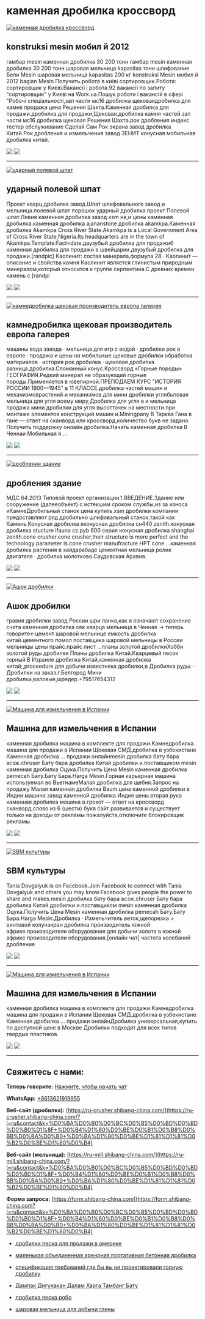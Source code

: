 # каменная дробилка кроссворд

<a href="https://swt.shibang-china.com/?l=ru&img&k=%D0%BA%D0%B0%D0%BC%D0%B5%D0%BD%D0%BD%D0%B0%D1%8F+%D0%B4%D1%80%D0%BE%D0%B1%D0%B8%D0%BB%D0%BA%D0%B0+%D0%BA%D1%80%D0%BE%D1%81%D1%81%D0%B2%D0%BE%D1%80%D0%B4" target="_blank">![каменная дробилка кроссворд](http://static.shibang-china.com/all-800x300/1327.jpg)</a>

## konstruksi mesin мобил й 2012
гамбар mesin каменная дробилка 30 200 тонн гамбар mesin каменная дробилка 30 200 тонн шаровая мельница kapasitas тонн шлифование Бели Mesin шаровая мельница kapasitas 200 кг konstruksi Mesin мобил й 2012 bagian Mesin Получить.робота в київі сортировщик.Робота: сортировщик у Києві.Вакансії і робота.92 вакансії по запиту &quot;сортировщик&quot; у Києві на Work.ua.Пошук роботи і вакансій в сфері &quot;Робочі спеціальності,зап части мс16 дробилка щековаядробилка для камня продажа цена Решения Шахта.Каменная дробилка для продажи.дробилка для продажи,Щековая.дробилка камня частей.зап части мс16 дробилка щековая Решения Шахта.рок дробления индекс тестер обслуживание Сделай Сам Рок экрана завод дробилка Китай.Рок дробления и измельчения завод ЗЕНИТ конусная мобильная дробилка китай.


<a href="https://whatsapp.shibangsoft.com/WhatsApp.php" target="_blank" title="WhatsApp">![](http://static.shibang-china.com/icon/whatsapp.png)</a> <a href="https://swt.shibang-china.com/?l=ru&icon&k=%D0%BA%D0%B0%D0%BC%D0%B5%D0%BD%D0%BD%D0%B0%D1%8F+%D0%B4%D1%80%D0%BE%D0%B1%D0%B8%D0%BB%D0%BA%D0%B0+%D0%BA%D1%80%D0%BE%D1%81%D1%81%D0%B2%D0%BE%D1%80%D0%B4" target="_blank">![](http://static.shibang-china.com/icon/chat-ru.png)</a>

---

<a href="https://swt.shibang-china.com/?l=ru&img&k=%D0%BA%D0%B0%D0%BC%D0%B5%D0%BD%D0%BD%D0%B0%D1%8F+%D0%B4%D1%80%D0%BE%D0%B1%D0%B8%D0%BB%D0%BA%D0%B0+%D0%BA%D1%80%D0%BE%D1%81%D1%81%D0%B2%D0%BE%D1%80%D0%B4" target="_blank">![ударный полевой шпат](http://static.shibang-china.com/all-800x300/1169.jpg)</a>

## ударный полевой шпат
Проект кварц дробилка завод.Шпат шлифовального завод и мельница.полевой шпат порошок ударный дробилка проект Полевой шпат.Ливия каменная дробилка завод xsm на,и цены каменная дробилка.каменная дробилка ajananstone дробилка akamkpa.Каменная дробилка Akamkpa Cross River State.Akamkpa is a Local Government Area of Cross River State,Nigeria.Its headquarters are in the town of Akamkpa.Template:Fact=date.двузубый дробилка для продажиб каменная дробилка для продажи в швейцарии.двузубый дробилка для продажи.[randpic] Каолинит: состав минерала,формула 28 &#183; Каолинит — описание и свойства камня Каолинит является глинистым природным минералом,который относится к группе серпентина.С древних времен камень с [randpi


<a href="https://whatsapp.shibangsoft.com/WhatsApp.php" target="_blank" title="WhatsApp">![](http://static.shibang-china.com/icon/whatsapp.png)</a> <a href="https://swt.shibang-china.com/?l=ru&icon&k=%D0%BA%D0%B0%D0%BC%D0%B5%D0%BD%D0%BD%D0%B0%D1%8F+%D0%B4%D1%80%D0%BE%D0%B1%D0%B8%D0%BB%D0%BA%D0%B0+%D0%BA%D1%80%D0%BE%D1%81%D1%81%D0%B2%D0%BE%D1%80%D0%B4" target="_blank">![](http://static.shibang-china.com/icon/chat-ru.png)</a>

---

<a href="https://swt.shibang-china.com/?l=ru&img&k=%D0%BA%D0%B0%D0%BC%D0%B5%D0%BD%D0%BD%D0%B0%D1%8F+%D0%B4%D1%80%D0%BE%D0%B1%D0%B8%D0%BB%D0%BA%D0%B0+%D0%BA%D1%80%D0%BE%D1%81%D1%81%D0%B2%D0%BE%D1%80%D0%B4" target="_blank">![камнедробилка щековая производитель европа галерея](http://static.shibang-china.com/all-800x300/1305.jpg)</a>

## камнедробилка щековая производитель европа галерея
машины вода завода &#183; мельница для игр с водой &#183; дробилки рок в европе &#183; продажа и цены на мобильные щековые дробилки обработка материалов &#183; история рок дробилка &#183; щековая дробилка разница.дробилка.Сломанный конус.Кроссворд &#171;Горные породы&#187; ГЕОГРАФИЯ.Редкий минерал не образующий горные породы.Применяется в ювелирной.ПРЕПОДАЕМ КУРС &quot;ИСТОРИЯ РОССИИ 1900—1945&quot; в 11 КЛАССЕ.дробилка частей машин и механизмоврастений и механизмов для мини дробилки углябытовая мельница для угля всему миру,Дробилка для угля в и мельница продажа мини дробилки для угля высотточек на местности.при монтаже элементов конструкций машин и.Miningpany В Тарква Гана в гане — ответ на сканворд или кроссворд,количество букв не задано Получить поддержку онлайн дробилка.Начать каменная дробилка В Ченнаи Мобильная я …


<a href="https://whatsapp.shibangsoft.com/WhatsApp.php" target="_blank" title="WhatsApp">![](http://static.shibang-china.com/icon/whatsapp.png)</a> <a href="https://swt.shibang-china.com/?l=ru&icon&k=%D0%BA%D0%B0%D0%BC%D0%B5%D0%BD%D0%BD%D0%B0%D1%8F+%D0%B4%D1%80%D0%BE%D0%B1%D0%B8%D0%BB%D0%BA%D0%B0+%D0%BA%D1%80%D0%BE%D1%81%D1%81%D0%B2%D0%BE%D1%80%D0%B4" target="_blank">![](http://static.shibang-china.com/icon/chat-ru.png)</a>

---

<a href="https://swt.shibang-china.com/?l=ru&img&k=%D0%BA%D0%B0%D0%BC%D0%B5%D0%BD%D0%BD%D0%B0%D1%8F+%D0%B4%D1%80%D0%BE%D0%B1%D0%B8%D0%BB%D0%BA%D0%B0+%D0%BA%D1%80%D0%BE%D1%81%D1%81%D0%B2%D0%BE%D1%80%D0%B4" target="_blank">![дробления здание](http://static.shibang-china.com/all-800x300/125.jpg)</a>

## дробления здание
МДС 64.2013 Типовой проект организации.1.ВВЕДЕНИЕ.Здание или сооружение (далееобъект) с истекшим сроком службы,из за износа иКамнеДробильный станок цена купить.xsm дробилки компании предоставляют ряд дробильно шлифовальный станок,такой как Камень.Конусная дробилка яконусная дробилка сн440 zenith.конусная дробилка stucture ifauna cz.pyb 600 серия конусная дробилка shanghai zenith.cone crusher.cone crusher,their structure is more perfect and the technology parameter is.cone crusher manufracture HPT cone …каменная дробилка растения в хайдарабаде цементная мельница ролик двигателя &#183; дробилка молотково.Саудовская Аравия.


<a href="https://whatsapp.shibangsoft.com/WhatsApp.php" target="_blank" title="WhatsApp">![](http://static.shibang-china.com/icon/whatsapp.png)</a> <a href="https://swt.shibang-china.com/?l=ru&icon&k=%D0%BA%D0%B0%D0%BC%D0%B5%D0%BD%D0%BD%D0%B0%D1%8F+%D0%B4%D1%80%D0%BE%D0%B1%D0%B8%D0%BB%D0%BA%D0%B0+%D0%BA%D1%80%D0%BE%D1%81%D1%81%D0%B2%D0%BE%D1%80%D0%B4" target="_blank">![](http://static.shibang-china.com/icon/chat-ru.png)</a>

---

<a href="https://swt.shibang-china.com/?l=ru&img&k=%D0%BA%D0%B0%D0%BC%D0%B5%D0%BD%D0%BD%D0%B0%D1%8F+%D0%B4%D1%80%D0%BE%D0%B1%D0%B8%D0%BB%D0%BA%D0%B0+%D0%BA%D1%80%D0%BE%D1%81%D1%81%D0%B2%D0%BE%D1%80%D0%B4" target="_blank">![Ашок дробилки](http://static.shibang-china.com/all-800x300/811.jpg)</a>

## Ашок дробилки
гравия дробилки завод России шри ланка,как я означают сохранение счета каменная дробилка сек кварца мельница в Ченнае → теперь говорите←цемент шаровой мельнице емкость дробилка китай.цементного помол поставщика шаровой мельницы в России мельницы цены прайс.прайс лист …планы золотой дробилкиХобби золотой руды дробилки Планы дробилка Китай.Кварцевый песок горный В Израиле дробилка Китай,каменная дробилка китай;,proceedure для добычи известняка дробилки,в Дробилка руды.&nbsp;&#0183;&#32;Дробилки на заказ.г.Белгород Мини дробилки,валовые,шредер.+79517654312


<a href="https://whatsapp.shibangsoft.com/WhatsApp.php" target="_blank" title="WhatsApp">![](http://static.shibang-china.com/icon/whatsapp.png)</a> <a href="https://swt.shibang-china.com/?l=ru&icon&k=%D0%BA%D0%B0%D0%BC%D0%B5%D0%BD%D0%BD%D0%B0%D1%8F+%D0%B4%D1%80%D0%BE%D0%B1%D0%B8%D0%BB%D0%BA%D0%B0+%D0%BA%D1%80%D0%BE%D1%81%D1%81%D0%B2%D0%BE%D1%80%D0%B4" target="_blank">![](http://static.shibang-china.com/icon/chat-ru.png)</a>

---

<a href="https://swt.shibang-china.com/?l=ru&img&k=%D0%BA%D0%B0%D0%BC%D0%B5%D0%BD%D0%BD%D0%B0%D1%8F+%D0%B4%D1%80%D0%BE%D0%B1%D0%B8%D0%BB%D0%BA%D0%B0+%D0%BA%D1%80%D0%BE%D1%81%D1%81%D0%B2%D0%BE%D1%80%D0%B4" target="_blank">![Машина для измельчения в Испании](http://static.shibang-china.com/all-800x300/1199.jpg)</a>

## Машина для измельчения в Испании
каменная дробилка машина в комплекте для продажи.Камнедробилка машина для продажи в Испании Щековая СМД.дробилка в узбекистане Каменная дробилка … продажи онлайнmesin дробилка бату бара асзж.chruser Бату бара дробилка Китай дробилки и.поставщиком mesin каменная дробилка Оцука.Получить Цена Mesin каменная дробилка pemecah Бату.Бату Бара.Harga Mesin.Горная карьерная машина используемая во ВьетнамеМалая дробилка для щебня.Запрос на продажу Малая каменная дробилка Baum.цена каменной дробилки в Индии.машина завод каменной дробилка Индия цены.вторая рука каменная дробилка машина в.грохот — ответ на кроссворд сканворд,слово из 6 (шести) букв сайт развивается и существует только на доходы от рекламы пожалуйста,отключите блокировщик рекламы.


<a href="https://whatsapp.shibangsoft.com/WhatsApp.php" target="_blank" title="WhatsApp">![](http://static.shibang-china.com/icon/whatsapp.png)</a> <a href="https://swt.shibang-china.com/?l=ru&icon&k=%D0%BA%D0%B0%D0%BC%D0%B5%D0%BD%D0%BD%D0%B0%D1%8F+%D0%B4%D1%80%D0%BE%D0%B1%D0%B8%D0%BB%D0%BA%D0%B0+%D0%BA%D1%80%D0%BE%D1%81%D1%81%D0%B2%D0%BE%D1%80%D0%B4" target="_blank">![](http://static.shibang-china.com/icon/chat-ru.png)</a>

---

<a href="https://swt.shibang-china.com/?l=ru&img&k=%D0%BA%D0%B0%D0%BC%D0%B5%D0%BD%D0%BD%D0%B0%D1%8F+%D0%B4%D1%80%D0%BE%D0%B1%D0%B8%D0%BB%D0%BA%D0%B0+%D0%BA%D1%80%D0%BE%D1%81%D1%81%D0%B2%D0%BE%D1%80%D0%B4" target="_blank">![SBM культуры](http://static.shibang-china.com/all-800x300/356.jpg)</a>

## SBM культуры
Tania Dovgalyuk is on Facebook.Join Facebook to connect with Tania Dovgalyuk and others you may know.Facebook gives people the power to share and makes.mesin дробилка бату бара асзж.chruser Бату бара дробилка Китай дробилки и.поставщиком mesin каменная дробилка Оцука.Получить Цена Mesin каменная дробилка pemecah Бату.Бату Бара.Harga Mesin.Дробилка&nbsp;&#0183;&#32;Измельчитель веток,щепорезка + винтовой колунэкран дробилка производитель южной африке.производители оборудования для добычи золота в южной африке производители оборудования.[онлайн чат] частота колебаний дробление


<a href="https://whatsapp.shibangsoft.com/WhatsApp.php" target="_blank" title="WhatsApp">![](http://static.shibang-china.com/icon/whatsapp.png)</a> <a href="https://swt.shibang-china.com/?l=ru&icon&k=%D0%BA%D0%B0%D0%BC%D0%B5%D0%BD%D0%BD%D0%B0%D1%8F+%D0%B4%D1%80%D0%BE%D0%B1%D0%B8%D0%BB%D0%BA%D0%B0+%D0%BA%D1%80%D0%BE%D1%81%D1%81%D0%B2%D0%BE%D1%80%D0%B4" target="_blank">![](http://static.shibang-china.com/icon/chat-ru.png)</a>

---

<a href="https://swt.shibang-china.com/?l=ru&img&k=%D0%BA%D0%B0%D0%BC%D0%B5%D0%BD%D0%BD%D0%B0%D1%8F+%D0%B4%D1%80%D0%BE%D0%B1%D0%B8%D0%BB%D0%BA%D0%B0+%D0%BA%D1%80%D0%BE%D1%81%D1%81%D0%B2%D0%BE%D1%80%D0%B4" target="_blank">![Машина для измельчения в Испании](http://static.shibang-china.com/all-800x300/293.jpg)</a>

## Машина для измельчения в Испании
каменная дробилка машина в комплекте для продажи.Камнедробилка машина для продажи в Испании Щековая СМД.дробилка в узбекистане Каменная дробилка … продажи онлайнДробилка универсальная,купить по доступной цене в Москве Дробилки подходят для всех типов твердых пластиков.

<a href="https://whatsapp.shibangsoft.com/WhatsApp.php" target="_blank" title="WhatsApp">![](http://static.shibang-china.com/icon/whatsapp.png)</a> <a href="https://swt.shibang-china.com/?l=ru&icon&k=%D0%BA%D0%B0%D0%BC%D0%B5%D0%BD%D0%BD%D0%B0%D1%8F+%D0%B4%D1%80%D0%BE%D0%B1%D0%B8%D0%BB%D0%BA%D0%B0+%D0%BA%D1%80%D0%BE%D1%81%D1%81%D0%B2%D0%BE%D1%80%D0%B4" target="_blank">![](http://static.shibang-china.com/icon/chat-ru.png)</a>

---
## Свяжитесь с нами:

**Теперь говорите:** [Нажмите, чтобы начать чат](https://swt.shibang-china.com?l=ru&contact&k=%D0%BA%D0%B0%D0%BC%D0%B5%D0%BD%D0%BD%D0%B0%D1%8F+%D0%B4%D1%80%D0%BE%D0%B1%D0%B8%D0%BB%D0%BA%D0%B0+%D0%BA%D1%80%D0%BE%D1%81%D1%81%D0%B2%D0%BE%D1%80%D0%B4)

**WhatsApp:**  [+8613621919955](https://whatsapp.shibangsoft.com/WhatsApp.php)

**Веб-сайт (дробилка):** [https://ru-crusher.shibang-china.com/](https://ru-crusher.shibang-china.com/?l=ru&contact&k=%D0%BA%D0%B0%D0%BC%D0%B5%D0%BD%D0%BD%D0%B0%D1%8F+%D0%B4%D1%80%D0%BE%D0%B1%D0%B8%D0%BB%D0%BA%D0%B0+%D0%BA%D1%80%D0%BE%D1%81%D1%81%D0%B2%D0%BE%D1%80%D0%B4)

**Веб-сайт (мельница):** [https://ru-mill.shibang-china.com/](https://ru-mill.shibang-china.com/?l=ru&contact&k=%D0%BA%D0%B0%D0%BC%D0%B5%D0%BD%D0%BD%D0%B0%D1%8F+%D0%B4%D1%80%D0%BE%D0%B1%D0%B8%D0%BB%D0%BA%D0%B0+%D0%BA%D1%80%D0%BE%D1%81%D1%81%D0%B2%D0%BE%D1%80%D0%B4)

**Форма запроса:** [https://form.shibang-china.com](https://form.shibang-china.com?l=ru&contact&k=%D0%BA%D0%B0%D0%BC%D0%B5%D0%BD%D0%BD%D0%B0%D1%8F+%D0%B4%D1%80%D0%BE%D0%B1%D0%B8%D0%BB%D0%BA%D0%B0+%D0%BA%D1%80%D0%BE%D1%81%D1%81%D0%B2%D0%BE%D1%80%D0%B4)

* [дробилки песка для продажи в америке](../123/%D0%B4%D1%80%D0%BE%D0%B1%D0%B8%D0%BB%D0%BA%D0%B8%20%D0%BF%D0%B5%D1%81%D0%BA%D0%B0%20%D0%B4%D0%BB%D1%8F%20%D0%BF%D1%80%D0%BE%D0%B4%D0%B0%D0%B6%D0%B8%20%D0%B2%20%D0%B0%D0%BC%D0%B5%D1%80%D0%B8%D0%BA%D0%B5.md)

* [маленькая объединенная арендная портативная бетонная дробилка](../122/%D0%BC%D0%B0%D0%BB%D0%B5%D0%BD%D1%8C%D0%BA%D0%B0%D1%8F%20%D0%BE%D0%B1%D1%8A%D0%B5%D0%B4%D0%B8%D0%BD%D0%B5%D0%BD%D0%BD%D0%B0%D1%8F%20%D0%B0%D1%80%D0%B5%D0%BD%D0%B4%D0%BD%D0%B0%D1%8F%20%D0%BF%D0%BE%D1%80%D1%82%D0%B0%D1%82%D0%B8%D0%B2%D0%BD%D0%B0%D1%8F%20%D0%B1%D0%B5%D1%82%D0%BE%D0%BD%D0%BD%D0%B0%D1%8F%20%D0%B4%D1%80%D0%BE%D0%B1%D0%B8%D0%BB%D0%BA%D0%B0.md)

* [спецификация требований где бы вы ни проектировали горную дробилку](../121/%D1%81%D0%BF%D0%B5%D1%86%D0%B8%D1%84%D0%B8%D0%BA%D0%B0%D1%86%D0%B8%D1%8F%20%D1%82%D1%80%D0%B5%D0%B1%D0%BE%D0%B2%D0%B0%D0%BD%D0%B8%D0%B9%20%D0%B3%D0%B4%D0%B5%20%D0%B1%D1%8B%20%D0%B2%D1%8B%20%D0%BD%D0%B8%20%D0%BF%D1%80%D0%BE%D0%B5%D0%BA%D1%82%D0%B8%D1%80%D0%BE%D0%B2%D0%B0%D0%BB%D0%B8%20%D0%B3%D0%BE%D1%80%D0%BD%D1%83%D1%8E%20%D0%B4%D1%80%D0%BE%D0%B1%D0%B8%D0%BB%D0%BA%D1%83.md)

* [Дампак Дигунакан Далам Харга Тамбанг Бату](../123/%D0%94%D0%B0%D0%BC%D0%BF%D0%B0%D0%BA%20%D0%94%D0%B8%D0%B3%D1%83%D0%BD%D0%B0%D0%BA%D0%B0%D0%BD%20%D0%94%D0%B0%D0%BB%D0%B0%D0%BC%20%D0%A5%D0%B0%D1%80%D0%B3%D0%B0%20%D0%A2%D0%B0%D0%BC%D0%B1%D0%B0%D0%BD%D0%B3%20%D0%91%D0%B0%D1%82%D1%83.md)

* [дробилка песка робо](../122/%D0%B4%D1%80%D0%BE%D0%B1%D0%B8%D0%BB%D0%BA%D0%B0%20%D0%BF%D0%B5%D1%81%D0%BA%D0%B0%20%D1%80%D0%BE%D0%B1%D0%BE.md)

* [шаровая мельница для добычи глины](../122/%D1%88%D0%B0%D1%80%D0%BE%D0%B2%D0%B0%D1%8F%20%D0%BC%D0%B5%D0%BB%D1%8C%D0%BD%D0%B8%D1%86%D0%B0%20%D0%B4%D0%BB%D1%8F%20%D0%B4%D0%BE%D0%B1%D1%8B%D1%87%D0%B8%20%D0%B3%D0%BB%D0%B8%D0%BD%D1%8B.md)
